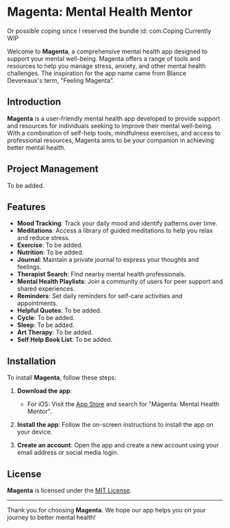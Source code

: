 # Magenta: Mental Health Mentor
Or possible coping since I reserved the bundle id: com.Coping
Currently WIP

Welcome to **Magenta**, a comprehensive mental health app designed to support your mental well-being. Magenta offers a range of tools and resources to help you manage stress, anxiety, and other mental health challenges.
The inspiration for the app name came from Blance Devereaux's term, "Feeling Magenta".

## Introduction

**Magenta** is a user-friendly mental health app developed to provide support and resources for individuals seeking to improve their mental well-being. With a combination of self-help tools, mindfulness exercises, and access to professional resources, Magenta aims to be your companion in achieving better mental health.

## Project Management
To be added.

## Features

- **Mood Tracking**: Track your daily mood and identify patterns over time.
- **Meditations**: Access a library of guided meditations to help you relax and reduce stress.
- **Exercise**: To be added.
- **Nutrition**: To be added.
- **Journal**: Maintain a private journal to express your thoughts and feelings.
- **Therapist Search**: Find nearby mental health professionals.
- **Mental Health Playlists**: Join a community of users for peer support and shared experiences.
- **Reminders**: Set daily reminders for self-care activities and appointments.
- **Helpful Quotes**: To be added.
- **Cycle**: To be added.
- **Sleep**: To be added.
- **Art Therapy**: To be added.
- **Self Help Book List**: To be added.

## Installation

To install **Magenta**, follow these steps:

1. **Download the app**:
   - For iOS: Visit the [App Store](https://www.apple.com/app-store/) and search for "Magenta: Mental Health Mentor".

2. **Install the app**: Follow the on-screen instructions to install the app on your device.

3. **Create an account**: Open the app and create a new account using your email address or social media login.

## License

**Magenta** is licensed under the [MIT License](LICENSE.md).

---

Thank you for choosing **Magenta**. We hope our app helps you on your journey to better mental health!
